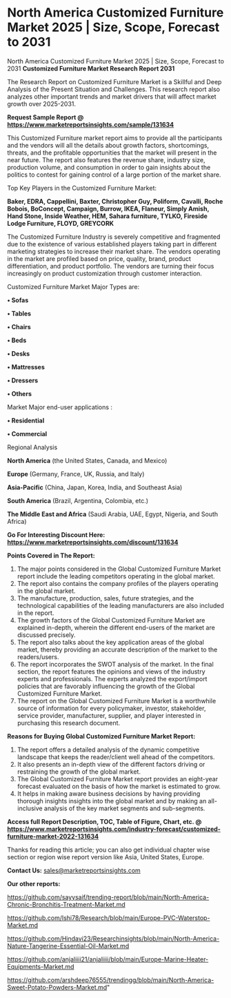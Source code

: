# North America Customized Furniture Market 2025 | Size, Scope, Forecast to 2031
North America Customized Furniture Market 2025 | Size, Scope, Forecast to 2031
<strong>Customized Furniture Market Research Report 2031</strong>

The Research Report on Customized Furniture Market is a Skillful and Deep Analysis of the Present Situation and Challenges. This research report also analyzes other important trends and market drivers that will affect market growth over 2025-2031.

<strong>Request Sample Report @ <a href=https://www.marketreportsinsights.com/sample/131634>https://www.marketreportsinsights.com/sample/131634</a></strong>

This Customized Furniture market report aims to provide all the participants and the vendors will all the details about growth factors, shortcomings, threats, and the profitable opportunities that the market will present in the near future. The report also features the revenue share, industry size, production volume, and consumption in order to gain insights about the politics to contest for gaining control of a large portion of the market share.

Top Key Players in the Customized Furniture Market:

<strong>Baker, EDRA, Cappellini, Baxter, Christopher Guy, Poliform, Cavalli, Roche Bobois, BoConcept, Campaign, Burrow, IKEA, Flaneur, Simply Amish, Hand Stone, Inside Weather, HEM, Sahara furniture, TYLKO, Fireside Lodge Furniture, FLOYD, GREYCORK</strong>

The Customized Furniture Industry is severely competitive and fragmented due to the existence of various established players taking part in different marketing strategies to increase their market share. The vendors operating in the market are profiled based on price, quality, brand, product differentiation, and product portfolio. The vendors are turning their focus increasingly on product customization through customer interaction.

Customized Furniture Market Major Types are:

<strong>• Sofas

• Tables

• Chairs

• Beds

• Desks

• Mattresses

• Dressers

• Others</strong>

Market Major end-user applications :

<strong>• Residential

• Commercial</strong>

Regional Analysis

</u><strong><b>North America</b></strong> (the United States, Canada, and Mexico)

<strong><b>Europe </b></strong>(Germany, France, UK, Russia, and Italy)

<strong><b>Asia-Pacific</b></strong> (China, Japan, Korea, India, and Southeast Asia)

<strong><b>South America</b></strong> (Brazil, Argentina, Colombia, etc.)

<strong><b>The Middle East and Africa</b></strong> (Saudi Arabia, UAE, Egypt, Nigeria, and South Africa)

<strong>Go For Interesting Discount Here: <a href=https://www.marketreportsinsights.com/discount/131634>https://www.marketreportsinsights.com/discount/131634</a></strong>

<strong>Points Covered in The Report:</strong>
<ol>
  <li>The major points considered in the Global Customized Furniture Market report include the leading competitors operating in the global market.</li>
  <li>The report also contains the company profiles of the players operating in the global market.</li>
  <li>The manufacture, production, sales, future strategies, and the technological capabilities of the leading manufacturers are also included in the report.</li>
  <li>The growth factors of the Global Customized Furniture Market are explained in-depth, wherein the different end-users of the market are discussed precisely.</li>
  <li>The report also talks about the key application areas of the global market, thereby providing an accurate description of the market to the readers/users.</li>
  <li>The report incorporates the SWOT analysis of the market. In the final section, the report features the opinions and views of the industry experts and professionals. The experts analyzed the export/import policies that are favorably influencing the growth of the Global Customized Furniture Market.</li>
  <li>The report on the Global Customized Furniture Market is a worthwhile source of information for every policymaker, investor, stakeholder, service provider, manufacturer, supplier, and player interested in purchasing this research document.</li>
</ol>
<strong>Reasons for Buying Global Customized Furniture Market Report:</strong>

<ol>
  <li>The report offers a detailed analysis of the dynamic competitive landscape that keeps the reader/client well ahead of the competitors.</li>
  <li>It also presents an in-depth view of the different factors driving or restraining the growth of the global market.</li>
  <li>The Global Customized Furniture Market report provides an eight-year forecast evaluated on the basis of how the market is estimated to grow.</li>
  <li>It helps in making aware business decisions by having providing thorough insights insights into the global market and by making an all-inclusive analysis of the key market segments and sub-segments.</li>
</ol>
<strong>Access full Report Description, TOC, Table of Figure, Chart, etc. @ <a href=https://www.marketreportsinsights.com/industry-forecast/customized-furniture-market-2022-131634>https://www.marketreportsinsights.com/industry-forecast/customized-furniture-market-2022-131634</a></strong>


Thanks for reading this article; you can also get individual chapter wise section or region wise report version like Asia, United States, Europe.

<strong>Contact Us:</strong>
sales@marketreportsinsights.com

<strong>Our other reports:</strong>

<a href=https://github.com/sayysaif/trending-report/blob/main/North-America-Chronic-Bronchitis-Treatment-Market.md>https://github.com/sayysaif/trending-report/blob/main/North-America-Chronic-Bronchitis-Treatment-Market.md</a>

<a href=https://github.com/Ishi78/Research/blob/main/Europe-PVC-Waterstop-Market.md>https://github.com/Ishi78/Research/blob/main/Europe-PVC-Waterstop-Market.md</a>

<a href=https://github.com/Hindavi23/Researchinsights/blob/main/North-America-Nature-Tangerine-Essential-Oil-Market.md>https://github.com/Hindavi23/Researchinsights/blob/main/North-America-Nature-Tangerine-Essential-Oil-Market.md</a>

<a href=https://github.com/anjaliiii21/anjaliiii/blob/main/Europe-Marine-Heater-Equipments-Market.md>https://github.com/anjaliiii21/anjaliiii/blob/main/Europe-Marine-Heater-Equipments-Market.md</a>

<a href=https://github.com/arshdeep76555/trendingg/blob/main/North-America-Sweet-Potato-Powders-Market.md>https://github.com/arshdeep76555/trendingg/blob/main/North-America-Sweet-Potato-Powders-Market.md</a>"
